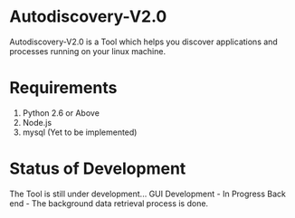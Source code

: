 # Autodiscovery-V2.0
Autodiscovery-V2.0 is a Tool which helps you discover applications and processes running on your linux machine.

# Requirements

  1.  Python 2.6 or Above
  2.  Node.js
  3.  mysql (Yet to be implemented)

# Status of Development

  The Tool is still under development... 
    GUI Development - In Progress
    Back end        - The background data retrieval process is done.

